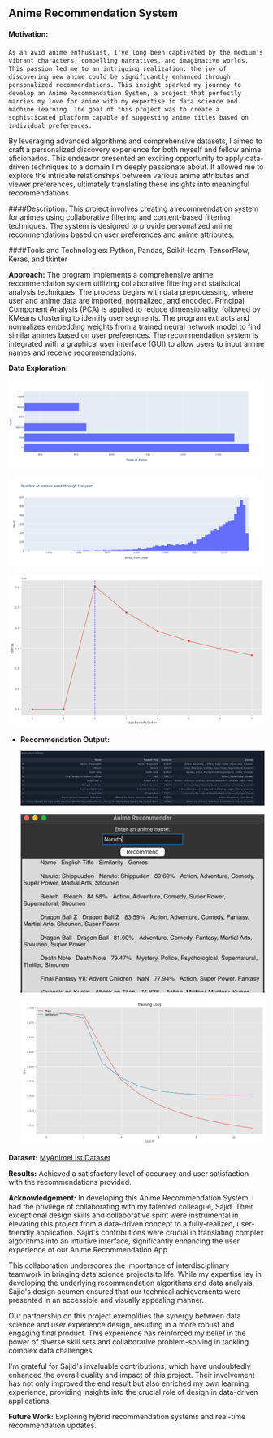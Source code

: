 ## Anime Recommendation System

#### Motivation:
    As an avid anime enthusiast, I've long been captivated by the medium's vibrant characters, compelling narratives, and imaginative worlds. This passion led me to an intriguing realization: the joy of discovering new anime could be significantly enhanced through personalized recommendations. This insight sparked my journey to develop an Anime Recommendation System, a project that perfectly marries my love for anime with my expertise in data science and machine learning. The goal of this project was to create a sophisticated platform capable of suggesting anime titles based on individual preferences.
    
By leveraging advanced algorithms and comprehensive datasets, I aimed to craft a personalized discovery experience for both myself and fellow anime aficionados. This endeavor presented an exciting opportunity to apply data-driven techniques to a domain I'm deeply passionate about. It allowed me to explore the intricate relationships between various anime attributes and viewer preferences, ultimately translating these insights into meaningful recommendations.
    
####Description:
    This project involves creating a recommendation system for animes using collaborative filtering and content-based filtering techniques. The system is designed to provide personalized anime recommendations based on user preferences and anime attributes.

####Tools and Technologies:
    Python, Pandas, Scikit-learn, TensorFlow, Keras, and tkinter
    
**Approach:**
    The program implements a comprehensive anime recommendation system utilizing collaborative filtering and statistical analysis techniques. The process begins with data preprocessing, where user and anime data are imported, normalized, and encoded. Principal Component Analysis (PCA) is applied to reduce dimensionality, followed by KMeans clustering to identify user segments. The program extracts and normalizes embedding weights from a trained neural network model to find similar animes based on user preferences. The recommendation system is integrated with a graphical user interface (GUI) to allow users to input anime names and receive recommendations.
    
**Data Exploration:**

  ![Data Exploration 1](https://github.com/DSM2499/recomendation_system/blob/main/Photos/Anime%20recommendation%20photos/Anime%20Distribution.png)

  ![Data Exploration 2](https://github.com/DSM2499/recomendation_system/blob/main/Photos/Anime%20recommendation%20photos/Anime%20through%20the%20years.png)

  ![Data Exploration 3](https://github.com/DSM2499/recomendation_system/blob/main/Photos/Anime%20recommendation%20photos/Clustering%20for%20users.png)

- **Recommendation Output:**

  ![Recommendation Output 1](https://github.com/DSM2499/recomendation_system/blob/main/Photos/Anime%20recommendation%20photos/Portfolio%20Recommendation%20Example.png)

  ![Recommendation Output 2](https://github.com/DSM2499/recomendation_system/blob/main/Photos/Anime%20recommendation%20photos/Recommendation%20GUI.png)

  ![Recommendation Outpout 3](https://github.com/DSM2499/recomendation_system/blob/main/Photos/Anime%20recommendation%20photos/Training%20loss%20vs%20Validation%20Loss%20(1).png)


**Dataset:**
    [MyAnimeList Dataset](https://www.kaggle.com/datasets/dbdmobile/myanimelist-dataset)

**Results:**
    Achieved a satisfactory level of accuracy and user satisfaction with the recommendations provided.

**Acknowledgement:**
    In developing this Anime Recommendation System, I had the privilege of collaborating with my talented colleague, Sajid. Their exceptional design skills and collaborative spirit were instrumental in elevating this project from a data-driven concept to a fully-realized, user-friendly application. Sajid's contributions were crucial in translating complex algorithms into an intuitive interface, significantly enhancing the user experience of our Anime Recommendation App.
    
This collaboration underscores the importance of interdisciplinary teamwork in bringing data science projects to life. While my expertise lay in developing the underlying recommendation algorithms and data analysis, Sajid's design acumen ensured that our technical achievements were presented in an accessible and visually appealing manner.
    
Our partnership on this project exemplifies the synergy between data science and user experience design, resulting in a more robust and engaging final product. This experience has reinforced my belief in the power of diverse skill sets and collaborative problem-solving in tackling complex data challenges.
    
I'm grateful for Sajid's invaluable contributions, which have undoubtedly enhanced the overall quality and impact of this project. Their involvement has not only improved the end result but also enriched my own learning experience, providing insights into the crucial role of design in data-driven applications.
    
**Future Work:**
    Exploring hybrid recommendation systems and real-time recommendation updates.

